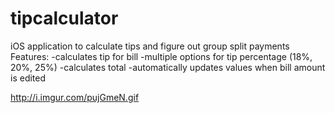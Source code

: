 # tipcalculator
iOS application to calculate tips and figure out group split payments
Features:
-calculates tip for bill
-multiple options for tip percentage  (18%, 20%, 25%)
-calculates total
-automatically updates values when bill amount is edited

http://i.imgur.com/pujGmeN.gif
